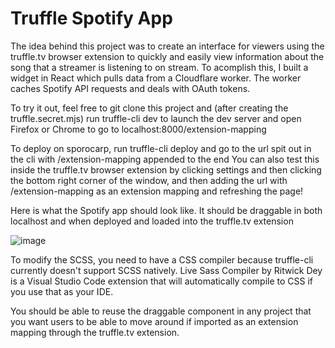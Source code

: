 # Truffle Spotify App

The idea behind this project was to create an interface for viewers using the
truffle.tv browser extension to quickly and easily view information about the
song that a streamer is listening to on stream. To acomplish this, I built a
widget in React which pulls data from a Cloudflare worker. The worker caches
Spotify API requests and deals with OAuth tokens.

To try it out, feel free to git clone this project and (after creating the
truffle.secret.mjs) run truffle-cli dev to launch the dev server and open
Firefox or Chrome to go to localhost:8000/extension-mapping

To deploy on sporocarp, run truffle-cli deploy and go to the url spit out in the
cli with /extension-mapping appended to the end You can also test this inside
the truffle.tv browser extension by clicking settings and then clicking the
bottom right corner of the window, and then adding the url with
/extension-mapping as an extension mapping and refreshing the page!

Here is what the Spotify app should look like. It should be draggable in both
localhost and when deployed and loaded into the truffle.tv extension

![image](https://user-images.githubusercontent.com/70922464/178805666-c9fa7344-1f6b-443d-a1e7-7b7165052d22.png)

To modify the SCSS, you need to have a CSS compiler because truffle-cli
currently doesn't support SCSS natively. Live Sass Compiler by Ritwick Dey is a
Visual Studio Code extension that will automatically compile to CSS if you use
that as your IDE.

You should be able to reuse the draggable component in any project that you want
users to be able to move around if imported as an extension mapping through the
truffle.tv extension.
